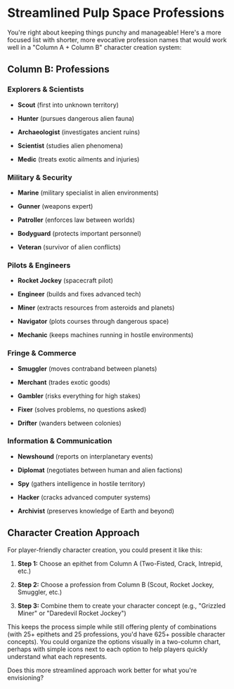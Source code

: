 # Streamlined Pulp Space Professions



You're right about keeping things punchy and manageable! Here's a more focused list with shorter, more evocative profession names that would work well in a "Column A + Column B" character creation system:



## Column B: Professions



### Explorers & Scientists

- **Scout** (first into unknown territory)

- **Hunter** (pursues dangerous alien fauna)

- **Archaeologist** (investigates ancient ruins)

- **Scientist** (studies alien phenomena)

- **Medic** (treats exotic ailments and injuries)



### Military & Security

- **Marine** (military specialist in alien environments)

- **Gunner** (weapons expert)

- **Patroller** (enforces law between worlds)

- **Bodyguard** (protects important personnel)

- **Veteran** (survivor of alien conflicts)



### Pilots & Engineers

- **Rocket Jockey** (spacecraft pilot)

- **Engineer** (builds and fixes advanced tech)

- **Miner** (extracts resources from asteroids and planets)

- **Navigator** (plots courses through dangerous space)

- **Mechanic** (keeps machines running in hostile environments)



### Fringe & Commerce

- **Smuggler** (moves contraband between planets)

- **Merchant** (trades exotic goods)

- **Gambler** (risks everything for high stakes)

- **Fixer** (solves problems, no questions asked)

- **Drifter** (wanders between colonies)



### Information & Communication

- **Newshound** (reports on interplanetary events)

- **Diplomat** (negotiates between human and alien factions)

- **Spy** (gathers intelligence in hostile territory)

- **Hacker** (cracks advanced computer systems)

- **Archivist** (preserves knowledge of Earth and beyond)



## Character Creation Approach



For player-friendly character creation, you could present it like this:



1. **Step 1:** Choose an epithet from Column A (Two-Fisted, Crack, Intrepid, etc.)

2. **Step 2:** Choose a profession from Column B (Scout, Rocket Jockey, Smuggler, etc.)

3. **Step 3:** Combine them to create your character concept (e.g., "Grizzled Miner" or "Daredevil Rocket Jockey")



This keeps the process simple while still offering plenty of combinations (with 25+ epithets and 25 professions, you'd have 625+ possible character concepts). You could organize the options visually in a two-column chart, perhaps with simple icons next to each option to help players quickly understand what each represents.



Does this more streamlined approach work better for what you're envisioning?
